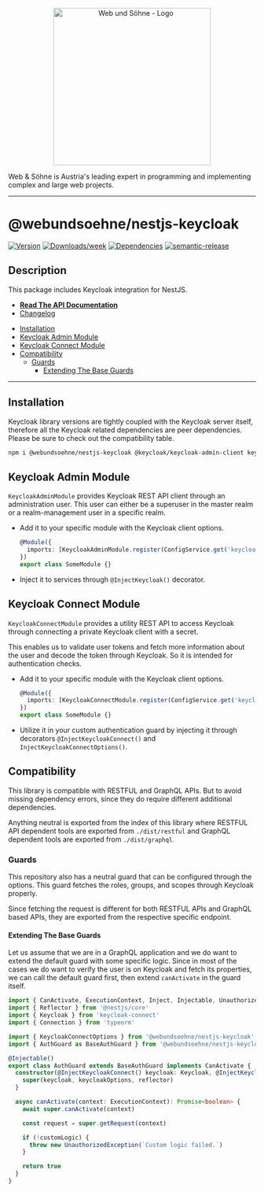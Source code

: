 <p align="center">
  <a href="https://webundsoehne.com" target="blank">
    <img src="https://webundsoehne.com/wp-content/uploads/webundsoehne-logo.png" width="320" alt="Web und Söhne - Logo" />
  </a>
</p>
Web & Söhne is Austria's leading expert in programming and implementing complex and large web projects.

---

# @webundsoehne/nestjs-keycloak

[![Version](https://img.shields.io/npm/v/@webundsoehne/nestjs-keycloak.svg)](https://npmjs.org/package/@webundsoehne/nestjs-keycloak) [![Downloads/week](https://img.shields.io/npm/dw/@webundsoehne/nestjs-keycloak.svg)](https://npmjs.org/package/@webundsoehne/nestjs-keycloak) [![Dependencies](https://img.shields.io/librariesio/release/npm/@webundsoehne/nestjs-keycloak)](https://npmjs.org/package/@webundsoehne/nestjs-keycloak) [![semantic-release](https://img.shields.io/badge/%20%20%F0%9F%93%A6%F0%9F%9A%80-semantic--release-e10079.svg)](https://github.com/semantic-release/semantic-release)

## Description

This package includes Keycloak integration for NestJS.

- **[Read The API Documentation](./docs/README.md)**
- [Changelog](./CHANGELOG.md)

<!-- toc -->

- [Installation](#installation)
- [Keycloak Admin Module](#keycloak-admin-module)
- [Keycloak Connect Module](#keycloak-connect-module)
- [Compatibility](#compatibility)
  - [Guards](#guards)
    - [Extending The Base Guards](#extending-the-base-guards)

<!-- tocstop -->

---

## Installation

Keycloak library versions are tightly coupled with the Keycloak server itself, therefore all the Keycloak related dependencies are peer dependencies. Please be sure to check out the compatibility table.

```bash
npm i @webundsoehne/nestjs-keycloak @keycloak/keycloak-admin-client keycloak-connect
```

## Keycloak Admin Module

`KeycloakAdminModule` provides Keycloak REST API client through an administration user. This user can either be a superuser in the master realm or a realm-management user in a specific realm.

- Add it to your specific module with the Keycloak client options.

  ```typescript
  @Module({
    imports: [KeycloakAdminModule.register(ConfigService.get('keycloak.admin'))]
  })
  export class SomeModule {}
  ```

- Inject it to services through `@InjectKeycloak()` decorator.

## Keycloak Connect Module

`KeycloakConnectModule` provides a utility REST API to access Keycloak through connecting a private Keycloak client with a secret.

This enables us to validate user tokens and fetch more information about the user and decode the token through Keycloak. So it is intended for authentication checks.

- Add it to your specific module with the Keycloak client options.

  ```typescript
  @Module({
    imports: [KeycloakConnectModule.register(ConfigService.get('keycloak.connect'))]
  })
  export class SomeModule {}
  ```

- Utilize it in your custom authentication guard by injecting it through decorators `@InjectKeycloakConnect()` and `InjectKeycloakConnectOptions()`.

## Compatibility

This library is compatible with RESTFUL and GraphQL APIs. But to avoid missing dependency errors, since they do require different additional dependencies.

Anything neutral is exported from the index of this library where RESTFUL API dependent tools are exported from `./dist/restful` and GraphQL dependent tools are exported from `./dist/graphql`.

### Guards

This repository also has a neutral guard that can be configured through the options. This guard fetches the roles, groups, and scopes through Keycloak properly.

Since fetching the request is different for both RESTFUL APIs and GraphQL based APIs, they are exported from the respective specific endpoint.

#### Extending The Base Guards

Let us assume that we are in a GraphQL application and we do want to extend the default guard with some specific logic. Since in most of the cases we do want to verify the user is on Keycloak and fetch its properties, we can call the default guard first, then extend `canActivate` in the guard itself.

```typescript
import { CanActivate, ExecutionContext, Inject, Injectable, UnauthorizedException } from '@nestjs/common'
import { Reflector } from '@nestjs/core'
import { Keycloak } from 'keycloak-connect'
import { Connection } from 'typeorm'

import { KeycloakConnectOptions } from '@webundsoehne/nestjs-keycloak'
import { AuthGuard as BaseAuthGuard } from '@webundsoehne/nestjs-keycloak/dist/graphql'

@Injectable()
export class AuthGuard extends BaseAuthGuard implements CanActivate {
  constructor(@InjectKeycloakConnect() keycloak: Keycloak, @InjectKeycloakConnectOptions() keycloakOptions: KeycloakConnectOptions, @Inject(Reflector) reflector: Reflector) {
    super(keycloak, keycloakOptions, reflector)
  }

  async canActivate(context: ExecutionContext): Promise<boolean> {
    await super.canActivate(context)

    const request = super.getRequest(context)

    if (!customLogic) {
      throw new UnauthorizedException(`Custom logic failed.`)
    }

    return true
  }
}
```
